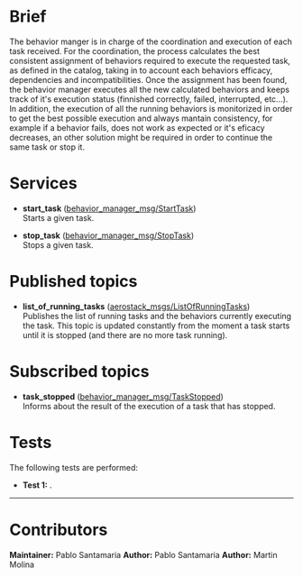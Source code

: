 # Brief
The behavior manger is in charge of the coordination and execution of each task received.
For the coordination, the process calculates the best consistent assignment of behaviors required to execute the requested task,
as defined in the catalog, taking in to account each behaviors efficacy, dependencies and incompatibilities.
Once the assignment has been found, the behavior manager executes all the new calculated behaviors and keeps track of it's execution
status (finnished correctly, failed, interrupted, etc...).
In addition, the execution of all the running behaviors is monitorized in order to get the best possible execution and always mantain
consistency, for example if a behavior fails, does not work as expected or it's eficacy decreases, an other solution might be required
in order to continue the same task or stop it.

# Services
- **start_task** ([behavior_manager_msg/StartTask](https://bitbucket.org/visionaerialrobotics/aerostack_msgs/src/master/srv/StartTask.srv))  
Starts a given task.

- **stop_task** ([behavior_manager_msg/StopTask](https://bitbucket.org/visionaerialrobotics/aerostack_msgs/src/master/srv/StopTask.srv))  
Stops a given task.

# Published topics
- **list_of_running_tasks** ([aerostack_msgs/ListOfRunningTasks](https://bitbucket.org/visionaerialrobotics/aerostack_msgs/src/master/msg/ListOfRunningTasks.msg))  
Publishes the list of running tasks and the behaviors currently executing the task. This topic is updated constantly from the moment a task starts until it is 
stopped (and there are no more task running).

# Subscribed topics
- **task_stopped**  ([behavior_manager_msg/TaskStopped](https://bitbucket.org/visionaerialrobotics/aerostack_msgs/src/master/msg/TaskStopped.msg))  
Informs about the result of the execution of a task that has stopped.

# Tests
The following tests are performed:

* **Test 1:** .

---
# Contributors
**Maintainer:** Pablo Santamaria
**Author:** Pablo Santamaria
**Author:** Martin Molina
